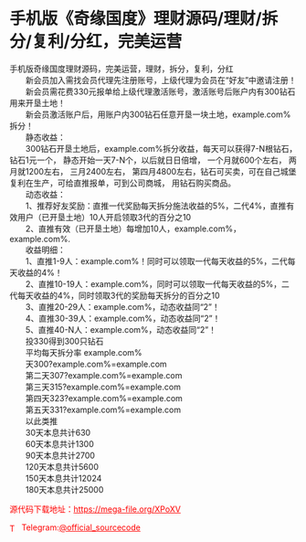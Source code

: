 # 手机版《奇缘国度》理财源码/理财/拆分/复利/分红，完美运营

手机版奇缘国度理财源码，完美运营，理财，拆分，复利，分红<br>　　新会员加入需找会员代理先注册账号，上级代理为会员在“好友”中邀请注册！<br>　　新会员需花费330元报单给上级代理激活账号，激活账号后账户内有300钻石用来开垦土地！<br>　　新会员激活账户后，用账户内300钻石任意开垦一块土地，example.com%拆分！<br>　　静态收益：<br>　　300钻石开垦土地后，example.com%拆分收益，每天可以获得7-N根钻石，钻石1元一个， 静态开始一天7-N个，以后就日日倍增， 一个月就600个左右， 两月就1200左右， 三月2400左右， 第四月4800左右，钻石可买卖，可在自己城堡复利在生产，可给直推报单，可到公司商城， 用钻石购买商品。<br>　　动态收益：<br>　　1、推荐好友奖励：直推一代奖励每天拆分施法收益的5%，二代4%，直推有效用户（已开垦土地）10人开启领取3代的百分之10<br>　　2、直推有效（已开垦土地）每增加10人，example.com%，example.com%.<br>　　收益明细：<br>　　1、直推1-9人：example.com%！同时可以领取一代每天收益的5%，二代每天收益的4%！<br>　　2、直推10-19人：example.com%，同时可以领取一代每天收益的5%，二代每天收益的4%，同时领取3代的奖励每天拆分的百分之10<br>　　3、直推20-29人：example.com%，动态收益同“2”！<br>　　4、直推30-39人：example.com%，动态收益同“2”！<br>　　5、直推40-N人：example.com%，动态收益同“2”！<br>　　投330得到300只钻石<br>　　平均每天拆分率 example.com%<br>　　天300?example.com%=example.com<br>　　第二天307?example.com%=example.com<br>　　第三天315?example.com%=example.com<br>　　第四天323?example.com%=example.com<br>　　第五天331?example.com%=example.com<br>　　以此类推<br>　　30天本息共计630<br>　　60天本息共计1300<br>　　90天本息共计2700<br>　　120天本息共计5600<br>　　150天本息共计12024<br>　　180天本息共计25000<br>


<p style="color: red;">源代码下载地址：<a href="https://mega-file.org/XPoXV" style="color: red;">https://mega-file.org/XPoXV</a></p><p style="color: red;"><img src="https://cdn-icons-png.flaticon.com/512/2111/2111646.png" alt="Telegram Icon" style="width: 16px; vertical-align: middle; margin-right: 5px;">Telegram:<a href="https://t.me/official_sourcecode" style="color: red;">@official_sourcecode</a></p>